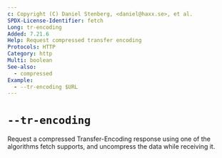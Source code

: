 ```yaml
---
c: Copyright (C) Daniel Stenberg, <daniel@haxx.se>, et al.
SPDX-License-Identifier: fetch
Long: tr-encoding
Added: 7.21.6
Help: Request compressed transfer encoding
Protocols: HTTP
Category: http
Multi: boolean
See-also:
  - compressed
Example:
  - --tr-encoding $URL
---
```


# `--tr-encoding`

Request a compressed Transfer-Encoding response using one of the algorithms
fetch supports, and uncompress the data while receiving it.
